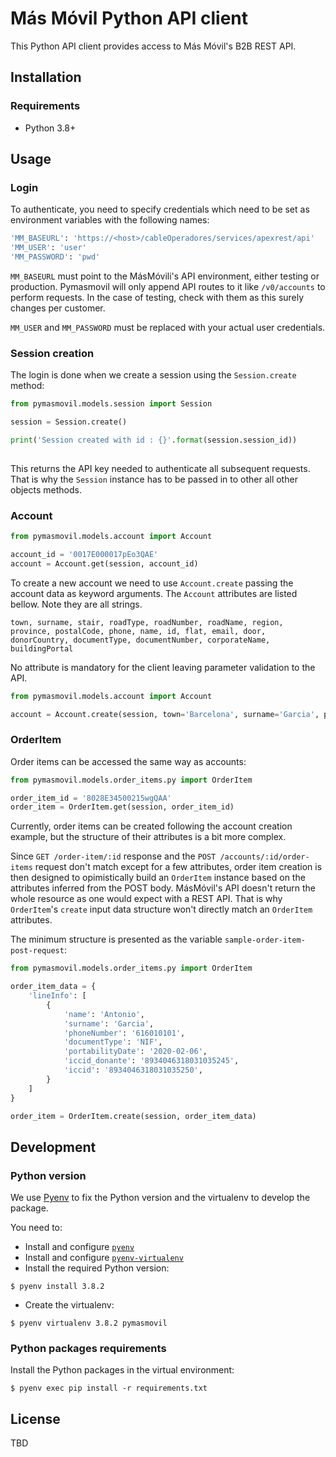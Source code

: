 # Más Móvil Python API client

This Python API client provides access to Más Móvil's B2B REST API.

## Installation

### Requirements

* Python 3.8+

## Usage

### Login

To authenticate, you need to specify credentials which need to be set as environment variables with the following names:

```bash
'MM_BASEURL': 'https://<host>/cableOperadores/services/apexrest/api'
'MM_USER': 'user'
'MM_PASSWORD': 'pwd'
```
`MM_BASEURL` must point to the MásMóvili's API environment, either testing or production. Pymasmovil will only append API routes to it like `/v0/accounts` to perform requests. In the case of testing, check with them as this surely changes per customer.

`MM_USER` and `MM_PASSWORD` must be replaced with your actual user credentials. 

### Session creation

The login is done when we create a session using the `Session.create` method:

```python
from pymasmovil.models.session import Session

session = Session.create()

print('Session created with id : {}'.format(session.session_id))
 
```

This returns the API key needed to authenticate all subsequent requests. That is why the `Session` instance has to be passed in to other all other objects methods.

### Account

```python
from pymasmovil.models.account import Account

account_id = '0017E000017pEo3QAE'
account = Account.get(session, account_id)

```
To create a new account we need to use `Account.create` passing the account data as keyword arguments. The `Account` attributes are listed bellow. Note they are all strings.

```
town, surname, stair, roadType, roadNumber, roadName, region, province, postalCode, phone, name, id, flat, email, door, donorCountry, documentType, documentNumber, corporateName, buildingPortal
```
No attribute is mandatory for the client leaving parameter validation to the API.

```python
from pymasmovil.models.account import Account

account = Account.create(session, town='Barcelona', surname='Garcia', phone='616010101')
```

### OrderItem

Order items can be accessed the same way as accounts:

```python
from pymasmovil.models.order_items.py import OrderItem

order_item_id = '8028E34500215wgQAA'
order_item = OrderItem.get(session, order_item_id)
```

Currently, order items can be created following the account creation example, but the structure of their attributes is a bit more complex. 

Since `GET /order-item/:id` response and the `POST /accounts/:id/order-items` request don't match except for a few attributes, order item creation is then designed to opimistically build an `OrderItem` instance based on the attributes inferred from the POST body. MásMóvil's API doesn't return the whole resource as one would expect with a REST API. That is why `OrderItem`'s `create` input data structure won't directly match an `OrderItem` attributes.

The minimum structure is presented as the variable `sample-order-item-post-request`: 


```python
from pymasmovil.models.order_items.py import OrderItem

order_item_data = {
    'lineInfo': [
        {
            'name': 'Antonio',
            'surname': 'Garcia',
            'phoneNumber': '616010101',
            'documentType': 'NIF',
            'portabilityDate': '2020-02-06',
            'iccid_donante': '8934046318031035245',
            'iccid': '8934046318031035250',
        }
    ]
}

order_item = OrderItem.create(session, order_item_data)

```

## Development

### Python version

We use [Pyenv](https://github.com/pyenv/pyenv) to fix the Python version and the virtualenv to develop the package.

You need to:

* Install and configure [`pyenv`](https://github.com/pyenv/pyenv)
* Install and configure [`pyenv-virtualenv`](https://github.com/pyenv/pyenv-virtualenv)
* Install the required Python version:

```
$ pyenv install 3.8.2
```

* Create the virtualenv:

```
$ pyenv virtualenv 3.8.2 pymasmovil
```

### Python packages requirements

 Install the Python packages in the virtual environment:

 ```
 $ pyenv exec pip install -r requirements.txt
 ```

## License

TBD
